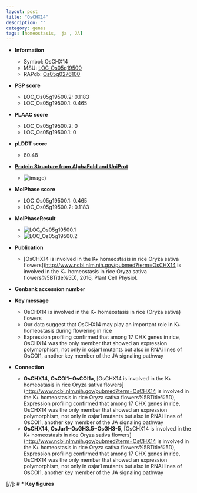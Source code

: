 ```yaml
---
layout: post
title: "OsCHX14"
description: ""
category: genes
tags: [homeostasis,  ja , JA]
---
```


* **Information**  
    + Symbol: OsCHX14  
    + MSU: [LOC_Os05g19500](http://rice.plantbiology.msu.edu/cgi-bin/ORF_infopage.cgi?orf=LOC_Os05g19500)  
    + RAPdb: [Os05g0276100](http://rapdb.dna.affrc.go.jp/viewer/gbrowse_details/irgsp1?name=Os05g0276100)  

* **PSP score**  
    + LOC_Os05g19500.2: 0.1183 
    + LOC_Os05g19500.1: 0.465 

* **PLAAC score**  
    + LOC_Os05g19500.2: 0 
    + LOC_Os05g19500.1: 0 

* **pLDDT score**
    + 80.48

* **[Protein Structure from AlphaFold and UniProt](https://www.uniprot.org/uniprotkb/Q6ATD0/entry#structure)**
    + ![image](https://ricepsp.github.io/images/Q6/AF-Q6ATD0-F1.png))

* **MolPhase score**
    + LOC_Os05g19500.1: 0.465
    + LOC_Os05g19500.2: 0.1183

* **MolPhaseResult**
    + ![LOC_Os05g19500.1](https://ricepsp.github.io/pictures/LOC_Os05g/LOC_Os05g19500.1.png)
    + ![LOC_Os05g19500.2](https://ricepsp.github.io/pictures/LOC_Os05g/LOC_Os05g19500.2.png)

* **Publication**  
    + [OsCHX14 is involved in the K+ homeostasis in rice Oryza sativa flowers](http://www.ncbi.nlm.nih.gov/pubmed?term=OsCHX14 is involved in the K+ homeostasis in rice Oryza sativa flowers%5BTitle%5D), 2016, Plant Cell Physiol.

* **Genbank accession number**  

* **Key message**  
    + OsCHX14 is involved in the K+ homeostasis in rice (Oryza sativa) flowers
    + Our data suggest that OsCHX14 may play an important role in K+ homeostasis during flowering in rice
    + Expression profiling confirmed that among 17 CHX genes in rice, OsCHX14 was the only member that showed an expression polymorphism, not only in osjar1 mutants but also in RNAi lines of OsCOI1, another key member of the JA signaling pathway

* **Connection**  
    + __OsCHX14__, __OsCOI1~OsCOI1a__, [OsCHX14 is involved in the K+ homeostasis in rice Oryza sativa flowers](http://www.ncbi.nlm.nih.gov/pubmed?term=OsCHX14 is involved in the K+ homeostasis in rice Oryza sativa flowers%5BTitle%5D), Expression profiling confirmed that among 17 CHX genes in rice, OsCHX14 was the only member that showed an expression polymorphism, not only in osjar1 mutants but also in RNAi lines of OsCOI1, another key member of the JA signaling pathway
    + __OsCHX14__, __OsJar1~OsGH3.5~OsGH3-5__, [OsCHX14 is involved in the K+ homeostasis in rice Oryza sativa flowers](http://www.ncbi.nlm.nih.gov/pubmed?term=OsCHX14 is involved in the K+ homeostasis in rice Oryza sativa flowers%5BTitle%5D), Expression profiling confirmed that among 17 CHX genes in rice, OsCHX14 was the only member that showed an expression polymorphism, not only in osjar1 mutants but also in RNAi lines of OsCOI1, another key member of the JA signaling pathway

[//]: # * **Key figures**  


